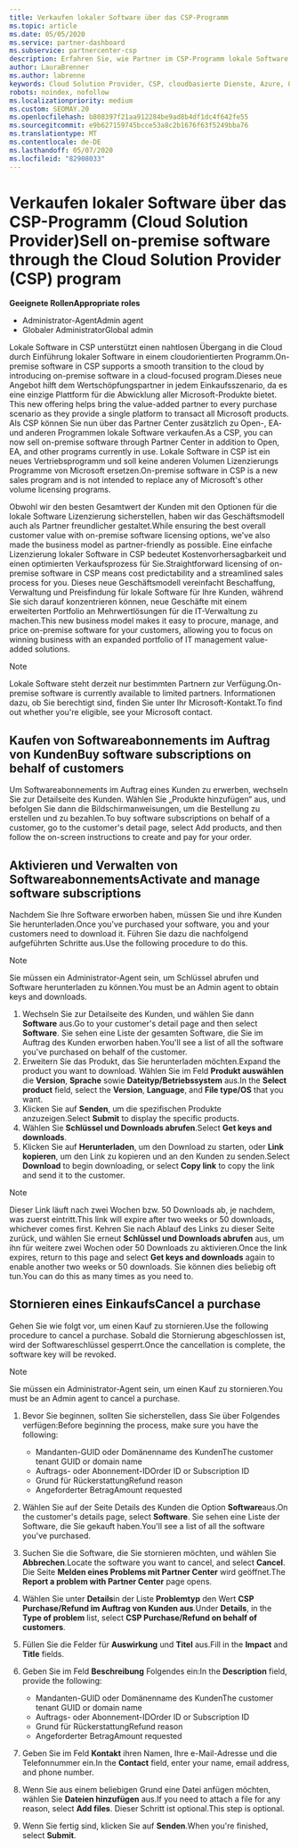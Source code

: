 ```yaml
---
title: Verkaufen lokaler Software über das CSP-Programm
ms.topic: article
ms.date: 05/05/2020
ms.service: partner-dashboard
ms.subservice: partnercenter-csp
description: Erfahren Sie, wie Partner im CSP-Programm lokale Software Abonnements im Auftrag von Kunden im Partner Center kaufen, verwalten, verkaufen und abbrechen können.
author: LauraBrenner
ms.author: labrenne
keywords: Cloud Solution Provider, CSP, cloudbasierte Dienste, Azure, Office 365, Dynamics, CSP-Partner im CSP, direkte Partner, direkter CSP-Partner, indirekter CSP-Händler, direkter CSP, indirekter CSP, direktes Modell, indirektes Modell, indirekter Händler, indirekter Anbieter, Anbieter, Verteiler, Cloud Solution Provider-Programm
robots: noindex, nofollow
ms.localizationpriority: medium
ms.custom: SEOMAY.20
ms.openlocfilehash: b808397f21aa912284be9ad8b4df1dc4f642fe55
ms.sourcegitcommit: e9b627159745bcce53a8c2b1676f63f5249bba76
ms.translationtype: MT
ms.contentlocale: de-DE
ms.lasthandoff: 05/07/2020
ms.locfileid: "82908033"
---
```

# <a name="sell-on-premise-software-through-the-cloud-solution-provider-csp-program"></a><span data-ttu-id="497bf-104">Verkaufen lokaler Software über das CSP-Programm (Cloud Solution Provider)</span><span class="sxs-lookup"><span data-stu-id="497bf-104">Sell on-premise software through the Cloud Solution Provider (CSP) program</span></span>

<span data-ttu-id="497bf-105">**Geeignete Rollen**</span><span class="sxs-lookup"><span data-stu-id="497bf-105">**Appropriate roles**</span></span>

- <span data-ttu-id="497bf-106">Administrator-Agent</span><span class="sxs-lookup"><span data-stu-id="497bf-106">Admin agent</span></span>
- <span data-ttu-id="497bf-107">Globaler Administrator</span><span class="sxs-lookup"><span data-stu-id="497bf-107">Global admin</span></span>

<span data-ttu-id="497bf-108">Lokale Software in CSP unterstützt einen nahtlosen Übergang in die Cloud durch Einführung lokaler Software in einem cloudorientierten Programm.</span><span class="sxs-lookup"><span data-stu-id="497bf-108">On-premise software in CSP supports a smooth transition to the cloud by introducing on-premise software in a cloud-focused program.</span></span><span data-ttu-id="497bf-109">Dieses neue Angebot hilft dem Wertschöpfungspartner in jedem Einkaufsszenario, da es eine einzige Plattform für die Abwicklung aller Microsoft-Produkte bietet.</span><span class="sxs-lookup"><span data-stu-id="497bf-109">  This new offering helps bring the value-added partner to every purchase scenario as they provide a single platform to transact all Microsoft products.</span></span> <span data-ttu-id="497bf-110">Als CSP können Sie nun über das Partner Center zusätzlich zu Open-, EA- und anderen Programmen lokale Software verkaufen.</span><span class="sxs-lookup"><span data-stu-id="497bf-110">As a CSP, you can now sell on-premise software through Partner Center in addition to Open, EA, and other programs currently in use.</span></span> <span data-ttu-id="497bf-111">Lokale Software in CSP ist ein neues Vertriebsprogramm und soll keine anderen Volumen Lizenzierungs Programme von Microsoft ersetzen.</span><span class="sxs-lookup"><span data-stu-id="497bf-111">On-premise software in CSP is a new sales program and is not intended to replace any of Microsoft's other volume licensing programs.</span></span> 
 
<span data-ttu-id="497bf-112">Obwohl wir den besten Gesamtwert der Kunden mit den Optionen für die lokale Software Lizenzierung sicherstellen, haben wir das Geschäftsmodell auch als Partner freundlicher gestaltet.</span><span class="sxs-lookup"><span data-stu-id="497bf-112">While ensuring the best overall customer value with on-premise software licensing options, we've also made the business model as partner-friendly as possible.</span></span> <span data-ttu-id="497bf-113">Eine einfache Lizenzierung lokaler Software in CSP bedeutet Kostenvorhersagbarkeit und einen optimierten Verkaufsprozess für Sie.</span><span class="sxs-lookup"><span data-stu-id="497bf-113">Straightforward licensing of on-premise software in CSP means cost predictability and a streamlined sales process for you.</span></span> <span data-ttu-id="497bf-114">Dieses neue Geschäftsmodell vereinfacht Beschaffung, Verwaltung und Preisfindung für lokale Software für Ihre Kunden, während Sie sich darauf konzentrieren können, neue Geschäfte mit einem erweiterten Portfolio an Mehrwertlösungen für die IT-Verwaltung zu machen.</span><span class="sxs-lookup"><span data-stu-id="497bf-114">This new business model makes it easy to procure, manage, and price on-premise software for your customers, allowing you to focus on winning business with an expanded portfolio of IT management value-added solutions.</span></span> 

>[!NOTE]
><span data-ttu-id="497bf-115">Lokale Software steht derzeit nur bestimmten Partnern zur Verfügung.</span><span class="sxs-lookup"><span data-stu-id="497bf-115">On-premise software is currently available to limited partners.</span></span> <span data-ttu-id="497bf-116">Informationen dazu, ob Sie berechtigt sind, finden Sie unter Ihr Microsoft-Kontakt.</span><span class="sxs-lookup"><span data-stu-id="497bf-116">To find out whether you're eligible, see your Microsoft contact.</span></span> 


## <a name="buy-software-subscriptions-on-behalf-of-customers"></a><span data-ttu-id="497bf-117">Kaufen von Softwareabonnements im Auftrag von Kunden</span><span class="sxs-lookup"><span data-stu-id="497bf-117">Buy software subscriptions on behalf of customers</span></span>

<span data-ttu-id="497bf-118">Um Softwareabonnements im Auftrag eines Kunden zu erwerben, wechseln Sie zur Detailseite des Kunden. Wählen Sie „Produkte hinzufügen“ aus, und befolgen Sie dann die Bildschirmanweisungen, um die Bestellung zu erstellen und zu bezahlen.</span><span class="sxs-lookup"><span data-stu-id="497bf-118">To buy software subscriptions on behalf of a customer, go to the customer's detail page, select Add products, and then follow the on-screen instructions to create and pay for your order.</span></span>

## <a name="activate-and-manage-software-subscriptions"></a><span data-ttu-id="497bf-119">Aktivieren und Verwalten von Softwareabonnements</span><span class="sxs-lookup"><span data-stu-id="497bf-119">Activate and manage software subscriptions</span></span>

<span data-ttu-id="497bf-120">Nachdem Sie Ihre Software erworben haben, müssen Sie und ihre Kunden Sie herunterladen.</span><span class="sxs-lookup"><span data-stu-id="497bf-120">Once you've purchased your software, you and your customers need to download it.</span></span> <span data-ttu-id="497bf-121">Führen Sie dazu die nachfolgend aufgeführten Schritte aus.</span><span class="sxs-lookup"><span data-stu-id="497bf-121">Use the following procedure to do this.</span></span> 

>[!NOTE]
><span data-ttu-id="497bf-122">Sie müssen ein Administrator-Agent sein, um Schlüssel abrufen und Software herunterladen zu können.</span><span class="sxs-lookup"><span data-stu-id="497bf-122">You must be an Admin agent to obtain keys and downloads.</span></span> 

1. <span data-ttu-id="497bf-123">Wechseln Sie zur Detailseite des Kunden, und wählen Sie dann **Software** aus.</span><span class="sxs-lookup"><span data-stu-id="497bf-123">Go to your customer's detail page and then select **Software**.</span></span> <span data-ttu-id="497bf-124">Sie sehen eine Liste der gesamten Software, die Sie im Auftrag des Kunden erworben haben.</span><span class="sxs-lookup"><span data-stu-id="497bf-124">You'll see a list of all the software you've purchased on behalf of the customer.</span></span> 
2.  <span data-ttu-id="497bf-125">Erweitern Sie das Produkt, das Sie herunterladen möchten.</span><span class="sxs-lookup"><span data-stu-id="497bf-125">Expand the product you want to download.</span></span> <span data-ttu-id="497bf-126">Wählen Sie im Feld **Produkt auswählen** die **Version**, **Sprache** sowie **Dateityp/Betriebssystem** aus.</span><span class="sxs-lookup"><span data-stu-id="497bf-126">In the **Select product** field, select the **Version**, **Language**, and **File type/OS** that you want.</span></span> 
3.  <span data-ttu-id="497bf-127">Klicken Sie auf **Senden**, um die spezifischen Produkte anzuzeigen.</span><span class="sxs-lookup"><span data-stu-id="497bf-127">Select **Submit** to display the specific products.</span></span> 
4.  <span data-ttu-id="497bf-128">Wählen Sie **Schlüssel und Downloads abrufen**.</span><span class="sxs-lookup"><span data-stu-id="497bf-128">Select **Get keys and downloads**.</span></span> 
5.  <span data-ttu-id="497bf-129">Klicken Sie auf **Herunterladen**, um den Download zu starten, oder **Link kopieren**, um den Link zu kopieren und an den Kunden zu senden.</span><span class="sxs-lookup"><span data-stu-id="497bf-129">Select **Download** to begin downloading, or select **Copy link** to copy the link and send it to the customer.</span></span> 

>[!NOTE]
><span data-ttu-id="497bf-130">Dieser Link läuft nach zwei Wochen bzw. 50 Downloads ab, je nachdem, was zuerst eintritt.</span><span class="sxs-lookup"><span data-stu-id="497bf-130">This link will expire after two weeks or 50 downloads, whichever comes first.</span></span> <span data-ttu-id="497bf-131">Kehren Sie nach Ablauf des Links zu dieser Seite zurück, und wählen Sie erneut **Schlüssel und Downloads abrufen** aus, um ihn für weitere zwei Wochen oder 50 Downloads zu aktivieren.</span><span class="sxs-lookup"><span data-stu-id="497bf-131">Once the link expires, return to this page and select **Get keys and downloads** again to enable another two weeks or 50 downloads.</span></span> <span data-ttu-id="497bf-132">Sie können dies beliebig oft tun.</span><span class="sxs-lookup"><span data-stu-id="497bf-132">You can do this as many times as you need to.</span></span> 


## <a name="cancel-a-purchase"></a><span data-ttu-id="497bf-133">Stornieren eines Einkaufs</span><span class="sxs-lookup"><span data-stu-id="497bf-133">Cancel a purchase</span></span>
<span data-ttu-id="497bf-134">Gehen Sie wie folgt vor, um einen Kauf zu stornieren.</span><span class="sxs-lookup"><span data-stu-id="497bf-134">Use the following procedure to cancel a purchase.</span></span> <span data-ttu-id="497bf-135">Sobald die Stornierung abgeschlossen ist, wird der Softwareschlüssel gesperrt.</span><span class="sxs-lookup"><span data-stu-id="497bf-135">Once the cancellation is complete, the software key will be revoked.</span></span> 

>[!NOTE]
><span data-ttu-id="497bf-136">Sie müssen ein Administrator-Agent sein, um einen Kauf zu stornieren.</span><span class="sxs-lookup"><span data-stu-id="497bf-136">You must be an Admin agent to cancel a purchase.</span></span> 

1.  <span data-ttu-id="497bf-137">Bevor Sie beginnen, sollten Sie sicherstellen, dass Sie über Folgendes verfügen:</span><span class="sxs-lookup"><span data-stu-id="497bf-137">Before beginning the process, make sure you have the following:</span></span> 
    -   <span data-ttu-id="497bf-138">Mandanten-GUID oder Domänenname des Kunden</span><span class="sxs-lookup"><span data-stu-id="497bf-138">The customer tenant GUID or domain name</span></span>
    -   <span data-ttu-id="497bf-139">Auftrags- oder Abonnement-ID</span><span class="sxs-lookup"><span data-stu-id="497bf-139">Order ID or Subscription ID</span></span>
    -   <span data-ttu-id="497bf-140">Grund für Rückerstattung</span><span class="sxs-lookup"><span data-stu-id="497bf-140">Refund reason</span></span>
    -   <span data-ttu-id="497bf-141">Angeforderter Betrag</span><span class="sxs-lookup"><span data-stu-id="497bf-141">Amount requested</span></span>

2.  <span data-ttu-id="497bf-142">Wählen Sie auf der Seite Details des Kunden die Option **Software**aus.</span><span class="sxs-lookup"><span data-stu-id="497bf-142">On the customer's details page, select **Software**.</span></span> <span data-ttu-id="497bf-143">Sie sehen eine Liste der Software, die Sie gekauft haben.</span><span class="sxs-lookup"><span data-stu-id="497bf-143">You'll see a list of all the software you've purchased.</span></span> 

3.  <span data-ttu-id="497bf-144">Suchen Sie die Software, die Sie stornieren möchten, und wählen Sie **Abbrechen**.</span><span class="sxs-lookup"><span data-stu-id="497bf-144">Locate the software you want to cancel, and select **Cancel**.</span></span> <span data-ttu-id="497bf-145">Die Seite **Melden eines Problems mit Partner Center** wird geöffnet.</span><span class="sxs-lookup"><span data-stu-id="497bf-145">The **Report a problem with Partner Center** page opens.</span></span> 

4.  <span data-ttu-id="497bf-146">Wählen Sie unter **Details**in der Liste **Problemtyp** den Wert **CSP Purchase/Refund im Auftrag von Kunden aus**.</span><span class="sxs-lookup"><span data-stu-id="497bf-146">Under **Details**, in the **Type of problem** list, select **CSP Purchase/Refund on behalf of customers**.</span></span>

5.  <span data-ttu-id="497bf-147">Füllen Sie die Felder für **Auswirkung** und **Titel** aus.</span><span class="sxs-lookup"><span data-stu-id="497bf-147">Fill in the **Impact** and **Title** fields.</span></span> 

6.  <span data-ttu-id="497bf-148">Geben Sie im Feld **Beschreibung** Folgendes ein:</span><span class="sxs-lookup"><span data-stu-id="497bf-148">In the **Description** field, provide the following:</span></span> 
    -   <span data-ttu-id="497bf-149">Mandanten-GUID oder Domänenname des Kunden</span><span class="sxs-lookup"><span data-stu-id="497bf-149">The customer tenant GUID or domain name</span></span>
    -   <span data-ttu-id="497bf-150">Auftrags- oder Abonnement-ID</span><span class="sxs-lookup"><span data-stu-id="497bf-150">Order ID or Subscription ID</span></span>
    -   <span data-ttu-id="497bf-151">Grund für Rückerstattung</span><span class="sxs-lookup"><span data-stu-id="497bf-151">Refund reason</span></span>
    -   <span data-ttu-id="497bf-152">Angeforderter Betrag</span><span class="sxs-lookup"><span data-stu-id="497bf-152">Amount requested</span></span>

7.  <span data-ttu-id="497bf-153">Geben Sie im Feld **Kontakt** ihren Namen, Ihre e-Mail-Adresse und die Telefonnummer ein.</span><span class="sxs-lookup"><span data-stu-id="497bf-153">In the **Contact** field, enter your name, email address, and phone number.</span></span> 

8.  <span data-ttu-id="497bf-154">Wenn Sie aus einem beliebigen Grund eine Datei anfügen möchten, wählen Sie **Dateien hinzufügen** aus.</span><span class="sxs-lookup"><span data-stu-id="497bf-154">If you need to attach a file for any reason, select **Add files**.</span></span> <span data-ttu-id="497bf-155">Dieser Schritt ist optional.</span><span class="sxs-lookup"><span data-stu-id="497bf-155">This step is optional.</span></span> 

9.  <span data-ttu-id="497bf-156">Wenn Sie fertig sind, klicken Sie auf **Senden**.</span><span class="sxs-lookup"><span data-stu-id="497bf-156">When you're finished, select **Submit**.</span></span>